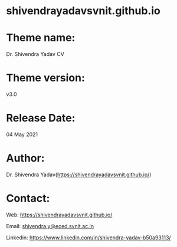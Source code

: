 # shivendrayadavsvnit.github.io


Theme name:
=======================================================================
Dr. Shivendra Yadav CV

Theme version:
=======================================================================
v3.0

Release Date:
=======================================================================
04 May 2021

Author: 
=======================================================================
Dr. Shivendra Yadav(https://shivendrayadavsvnit.github.io/)

Contact:
=======================================================================

Web: https://shivendrayadavsvnit.github.io/


Email: shivendra.y@eced.svnit.ac.in


Linkedin: https://www.linkedin.com/in/shivendra-yadav-b50a93113/
